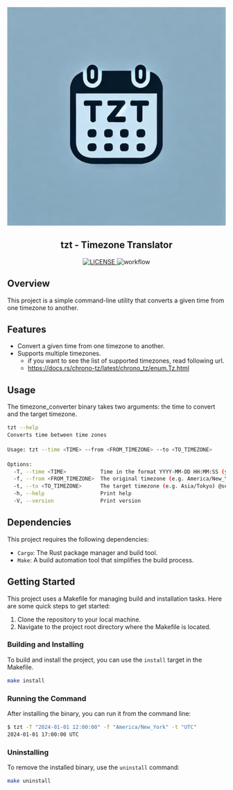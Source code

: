 <div align="center">
  <a href="https://github.com/shunsock/timezone_translator">
    <img alt="tzt" src="image/txt_icon.jpg">
  </a>
</div>

<h2 align="center">
  tzt - Timezone Translator
</h2>

<div align="center">
  <a href="./LICENSE">
    <img alt="LICENSE" src="https://img.shields.io/badge/license-MIT-blue.svg?maxAge=43200">
  </a>
  <img alt="workflow" src="https://github.com/shunsock/timezone_translator/actions/workflows/rust.yml/badge.svg)">
</div>

## Overview
This project is a simple command-line utility that converts a given time from one timezone to another.

## Features
- Convert a given time from one timezone to another.
- Supports multiple timezones.
  - if you want to see the list of supported timezones, read following url.
  - https://docs.rs/chrono-tz/latest/chrono_tz/enum.Tz.html

## Usage
The timezone_converter binary takes two arguments: the time to convert and the target timezone.

```bash
tzt --help
Converts time between time zones

Usage: tzt --time <TIME> --from <FROM_TIMEZONE> --to <TO_TIMEZONE>

Options:
  -T, --time <TIME>           Time in the format YYYY-MM-DD HH:MM:SS (you can omit HH:MM:SS) or YYYY-MM-DDTHH:MM:SS
  -f, --from <FROM_TIMEZONE>  The original timezone (e.g. America/New_York) @see https://docs.rs/chrono-tz/latest/chrono_tz/enum.Tz.html
  -t, --to <TO_TIMEZONE>      The target timezone (e.g. Asia/Tokyo) @see https://docs.rs/chrono-tz/latest/chrono_tz/enum.Tz.html#
  -h, --help                  Print help
  -V, --version               Print version
```

## Dependencies
This project requires the following dependencies:

- `Cargo`: The Rust package manager and build tool.
- `Make`: A build automation tool that simplifies the build process.

## Getting Started
This project uses a Makefile for managing build and installation tasks. Here are some quick steps to get started:

1. Clone the repository to your local machine.
2. Navigate to the project root directory where the Makefile is located.

### Building and Installing
To build and install the project, you can use the `install` target in the Makefile.

```bash
make install
```

### Running the Command
After installing the binary, you can run it from the command line:

```bash
$ tzt -T "2024-01-01 12:00:00" -f "America/New_York" -t "UTC"
2024-01-01 17:00:00 UTC
```

### Uninstalling
To remove the installed binary, use the `uninstall` command:

```bash
make uninstall
```